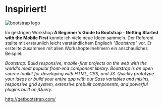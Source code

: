 # Inspiriert!
![bootstrap logo](http://getbootstrap.com/assets/img/bootstrap-stack.png)

Im gestrigen Workshop **A Beginner's Guide to Bootstrap - Getting Started with the Mobile First** konnte ich viele neue Ideen sammeln. Der Referent stellte mit erstaunlich leicht verständlichem Englisch *"Bootstrap"* vor. Er erstellte zusammen mit allen Workshopteilnehmern ein anschauliches Beispiel.





*Bootstrap: Build responsive, mobile-first projects on the web with the world's most popular front-end component library. Bootstrap is an open source toolkit for developing with HTML, CSS, and JS. Quickly prototype your ideas or build your entire app with our Sass variables and mixins, responsive grid system, extensive prebuilt components, and powerful plugins built on jQuery.*

http://getbootstrap.com/
